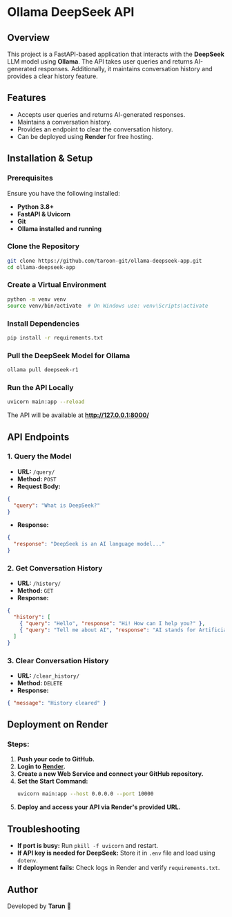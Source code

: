 # Ollama DeepSeek API

## Overview
This project is a FastAPI-based application that interacts with the **DeepSeek** LLM model using **Ollama**. The API takes user queries and returns AI-generated responses. Additionally, it maintains conversation history and provides a clear history feature.

## Features
- Accepts user queries and returns AI-generated responses.
- Maintains a conversation history.
- Provides an endpoint to clear the conversation history.
- Can be deployed using **Render** for free hosting.

## Installation & Setup

### Prerequisites
Ensure you have the following installed:
- **Python 3.8+**
- **FastAPI & Uvicorn**
- **Git**
- **Ollama installed and running**

### Clone the Repository
```bash
git clone https://github.com/taroon-git/ollama-deepseek-app.git
cd ollama-deepseek-app
```

### Create a Virtual Environment
```bash
python -m venv venv
source venv/bin/activate  # On Windows use: venv\Scripts\activate
```

### Install Dependencies
```bash
pip install -r requirements.txt
```

### Pull the DeepSeek Model for Ollama
```bash
ollama pull deepseek-r1
```

### Run the API Locally
```bash
uvicorn main:app --reload
```
The API will be available at **http://127.0.0.1:8000/**

## API Endpoints

### 1. Query the Model
- **URL:** `/query/`
- **Method:** `POST`
- **Request Body:**
```json
{
  "query": "What is DeepSeek?"
}
```
- **Response:**
```json
{
  "response": "DeepSeek is an AI language model..."
}
```

### 2. Get Conversation History
- **URL:** `/history/`
- **Method:** `GET`
- **Response:**
```json
{
  "history": [
    { "query": "Hello", "response": "Hi! How can I help you?" },
    { "query": "Tell me about AI", "response": "AI stands for Artificial Intelligence..." }
  ]
}
```

### 3. Clear Conversation History
- **URL:** `/clear_history/`
- **Method:** `DELETE`
- **Response:**
```json
{ "message": "History cleared" }
```

## Deployment on Render

### Steps:
1. **Push your code to GitHub.**
2. **Login to [Render](https://dashboard.render.com/).**
3. **Create a new Web Service and connect your GitHub repository.**
4. **Set the Start Command:**
   ```bash
   uvicorn main:app --host 0.0.0.0 --port 10000
   ```
5. **Deploy and access your API via Render's provided URL.**

## Troubleshooting
- **If port is busy:** Run `pkill -f uvicorn` and restart.
- **If API key is needed for DeepSeek:** Store it in `.env` file and load using `dotenv`.
- **If deployment fails:** Check logs in Render and verify `requirements.txt`.

## Author
Developed by **Tarun** 🚀

